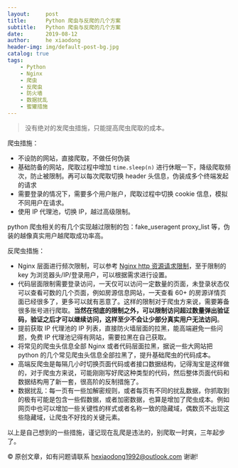 ```yaml
---
layout:     post
title:      Python 爬虫与反爬的几个方案
subtitle:   Python 爬虫与反爬的几个方案
date:       2019-08-12
author:     he xiaodong
header-img: img/default-post-bg.jpg
catalog: true
tags:
    - Python
    - Nginx
    - 爬虫
    - 反爬虫
    - 防火墙
    - 数据扰乱
    - 蜜獾措施
---
```


> 没有绝对的发爬虫措施，只能提高爬虫爬取的成本。

爬虫措施：<br />
- 不设防的网站，直接爬取，不做任何伪装
- 基础防备的网站，爬取过程中增加 `time.sleep(n)` 进行休眠一下，降级爬取频次，防止被限制。再可以每次爬取切换 header 头信息，伪装成多个终端发起的请求
- 需要登录的情况下，需要多个用户账户，爬取过程中切换 cookie 信息，模拟不同用户在请求。
- 使用 IP 代理池，切换 IP，越过高级限制。

python 爬虫相关的有几个实现越过限制的包：fake_useragent proxy_list 等，伪装的越像真实用户越爬取成功率高。

反爬虫措施：<br />
- Nginx 层面进行频次限制，可以参考 [Nginx http 资源请求限制](https://alpha2016.github.io/2019/05/22/Nginx-http%E8%B5%84%E6%BA%90%E8%AF%B7%E6%B1%82%E9%99%90%E5%88%B6/)，至于限制的 key 为浏览器头/IP/登录用户，可以根据需求进行设置。
- 代码层面限制需要登录访问，一天仅可以访问一定数量的页面，未登录状态仅可以查看可数的几个页面，例如房源信息网站，一天查看 60+ 的房源详情页面已经很多了，更多可以就有恶意了。这样的限制对于爬虫方来说，需要筹备很多账号进行爬取。**当然在彻底的限制之外，可以限制访问超过数量弹出验证码，验证之后才可以继续访问，这样至少不会让少部分真实用户无法访问**。
- 提前获取 IP 代理池的 IP 列表，直接防火墙层面的拉黑，能高端避免一些问题，免费 IP 代理池记得有网站，需要拉黑在自己获取。
- 将常见的爬虫头信息全部 Nginx 或者代码层面拉黑，据说一些大网站把 python 的几个常见爬虫头信息全部拉黑了，提升基础爬虫的代码成本。
- 高端反爬虫是每隔几小时切换页面代码或者接口数据结构，记得淘宝是这样做的，对于爬虫方来说，可能刚刚写好爬这种类型的代码，然后整体页面代码和数据结构用了新一套，很高阶的反制措施了。
- 数据扰乱：每一页有一些加解密规则，或者每页有不同的扰乱数据，你抓取到的极有可能是包含一些假数据，或者加密数据，也算是增加了爬虫成本。例如网页中也可以增加一些关键性的样式或者名称一致的隐藏域，偶数页不出现这些隐藏域，让爬虫不好找的关键元素。

以上是自己想到的一些措施，谨记现在乱爬是违法的，别爬取一时爽，三年起步了。

© 原创文章，如有问题请联系 hexiaodong1992@outlook.com 谢谢!
